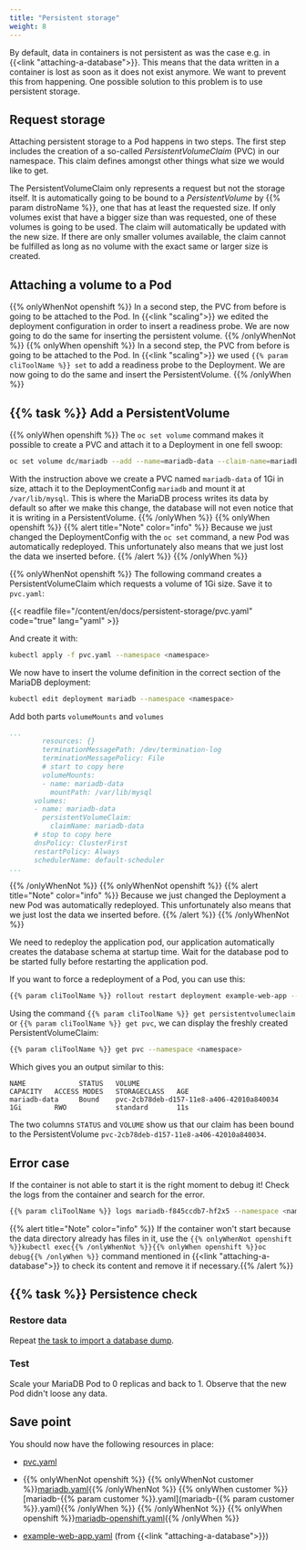 ```yaml
---
title: "Persistent storage"
weight: 8
---
```


By default, data in containers is not persistent as was the case e.g. in {{<link "attaching-a-database">}}. This means that the data written in a container is lost as soon as it does not exist anymore. We want to prevent this from happening. One possible solution to this problem is to use persistent storage.

## Request storage

Attaching persistent storage to a Pod happens in two steps. The first step includes the creation of a so-called _PersistentVolumeClaim_ (PVC) in our namespace. This claim defines amongst other things what size we would like to get.

The PersistentVolumeClaim only represents a request but not the storage itself. It is automatically going to be bound to a _PersistentVolume_ by {{% param distroName %}}, one that has at least the requested size. If only volumes exist that have a bigger size than was requested, one of these volumes is going to be used. The claim will automatically be updated with the new size. If there are only smaller volumes available, the claim cannot be fulfilled as long as no volume with the exact same or larger size is created.

## Attaching a volume to a Pod

{{% onlyWhenNot openshift %}}
In a second step, the PVC from before is going to be attached to the Pod. In {{<link "scaling">}} we edited the deployment configuration in order to insert a readiness probe. We are now going to do the same for inserting the persistent volume.
{{% /onlyWhenNot %}}
{{% onlyWhen openshift %}}
In a second step, the PVC from before is going to be attached to the Pod. In {{<link "scaling">}} we used `{{% param cliToolName %}} set` to add a readiness probe to the Deployment. We are now going to do the same and insert the PersistentVolume.
{{% /onlyWhen %}}

## {{% task %}} Add a PersistentVolume

{{% onlyWhen openshift %}}
The `oc set volume` command makes it possible to create a PVC and attach it to a Deployment in one fell swoop:

```bash
oc set volume dc/mariadb --add --name=mariadb-data --claim-name=mariadb-data --type persistentVolumeClaim --mount-path=/var/lib/mysql --claim-size=1G --overwrite --namespace <namespace>
```

With the instruction above we create a PVC named `mariadb-data` of 1Gi in size, attach it to the DeploymentConfig `mariadb` and mount it at `/var/lib/mysql`. This is where the MariaDB process writes its data by default so after we make this change, the database will not even notice that it is writing in a PersistentVolume.
{{% /onlyWhen %}}
{{% onlyWhen openshift %}}
{{% alert title="Note" color="info" %}}
Because we just changed the DeploymentConfig with the `oc set` command, a new Pod was automatically redeployed. This unfortunately also means that we just lost the data we inserted before.
{{% /alert %}}
{{% /onlyWhen %}}

{{% onlyWhenNot openshift %}}
The following command creates a PersistentVolumeClaim which requests a volume of 1Gi size.
Save it to `pvc.yaml`:

{{< readfile file="/content/en/docs/persistent-storage/pvc.yaml" code="true" lang="yaml" >}}

And create it with:

```bash
kubectl apply -f pvc.yaml --namespace <namespace>
```

We now have to insert the volume definition in the correct section of the MariaDB deployment:

```bash
kubectl edit deployment mariadb --namespace <namespace>
```

Add both parts `volumeMounts` and `volumes`

```yaml
...
        resources: {}
        terminationMessagePath: /dev/termination-log
        terminationMessagePolicy: File
        # start to copy here
        volumeMounts:
        - name: mariadb-data
          mountPath: /var/lib/mysql
      volumes:
      - name: mariadb-data
        persistentVolumeClaim:
          claimName: mariadb-data
      # stop to copy here
      dnsPolicy: ClusterFirst
      restartPolicy: Always
      schedulerName: default-scheduler
...
```

{{% /onlyWhenNot %}}
{{% onlyWhenNot openshift %}}
{{% alert title="Note" color="info" %}}
Because we just changed the Deployment a new Pod was automatically redeployed. This unfortunately also means that we just lost the data we inserted before.
{{% /alert %}}
{{% /onlyWhenNot %}}

We need to redeploy the application pod, our application automatically creates the database schema at startup time. Wait for the database pod to be started fully before restarting the application pod.

If you want to force a redeployment of a Pod, you can use this:

```bash
{{% param cliToolName %}} rollout restart deployment example-web-app --namespace <namespace>
```

Using the command `{{% param cliToolName %}} get persistentvolumeclaim` or `{{% param cliToolName %}} get pvc`, we can display the freshly created PersistentVolumeClaim:

```bash
{{% param cliToolName %}} get pvc --namespace <namespace>
```

Which gives you an output similar to this:

```
NAME             STATUS   VOLUME                                     CAPACITY   ACCESS MODES   STORAGECLASS   AGE
mariadb-data     Bound    pvc-2cb78deb-d157-11e8-a406-42010a840034   1Gi        RWO            standard       11s
```

The two columns `STATUS` and `VOLUME` show us that our claim has been bound to the PersistentVolume `pvc-2cb78deb-d157-11e8-a406-42010a840034`.

## Error case

If the container is not able to start it is the right moment to debug it!
Check the logs from the container and search for the error.

```bash
{{% param cliToolName %}} logs mariadb-f845ccdb7-hf2x5 --namespace <namespace>
```

{{% alert title="Note" color="info" %}}
If the container won't start because the data directory already has files in it, use the `{{% onlyWhenNot openshift %}}kubectl exec{{% /onlyWhenNot %}}{{% onlyWhen openshift %}}oc debug{{% /onlyWhen %}}` command mentioned in {{<link "attaching-a-database">}} to check its content and remove it if necessary.{{% /alert %}}

## {{% task %}} Persistence check

### Restore data

Repeat [the task to import a database dump](../attaching-a-database/#task-75-import-a-database-dump).

### Test

Scale your MariaDB Pod to 0 replicas and back to 1. Observe that the new Pod didn't loose any data.

## Save point

You should now have the following resources in place:

- [pvc.yaml](pvc.yaml)
- {{% onlyWhenNot openshift %}}
  {{% onlyWhenNot customer %}}[mariadb.yaml](mariadb.yaml){{% /onlyWhenNot %}}
  {{% onlyWhen customer %}}[mariadb-{{% param customer %}}.yaml](mariadb-{{% param customer %}}.yaml){{% /onlyWhen %}}
  {{% /onlyWhenNot %}}
  {{% onlyWhen openshift %}}[mariadb-openshift.yaml](mariadb-openshift.yaml){{% /onlyWhen %}}

- [example-web-app.yaml](../attaching-a-database/example-web-app.yaml) (from {{<link "attaching-a-database">}})
